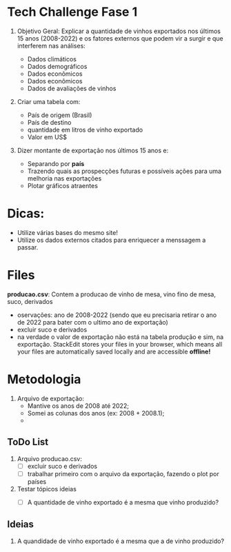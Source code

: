# Tech Challenge Fase 1

1. Objetivo Geral: Explicar a quantidade de vinhos exportados nos últimos 15 anos (2008-2022) e os fatores externos que podem vir a surgir e que interferem nas análises: 
	- Dados climáticos
	- Dados demográficos
	- Dados econômicos 
	- Dados econômicos
	- Dados de avaliações de vinhos

2. Criar uma tabela com:
	- País de origem (Brasil)
	- País de destino
	- quantidade em litros de vinho exportado 
	- Valor em US$

3. Dizer montante de exportação nos últimos 15 anos e:
	- Separando por **país**
	- Trazendo quais as prospecções futuras e possíveis ações para uma melhoria nas exportações
	- Plotar gráficos atraentes 

# Dicas:

- Utilize várias bases do mesmo site! 
- Utilize os dados externos citados para enriquecer a menssagem a passar.


# Files

**producao.csv**: Contem a producao de vinho de mesa, vino fino de mesa, suco, derivados
- oservações: ano de 2008-2022 (sendo que eu precisaria retirar o ano de 2022 para bater com o ultimo ano de exportação)
- excluir suco e derivados
- na verdade o valor de exportação não está na tabela produção e sim, na exportação. 
StackEdit stores your files in your browser, which means all your files are automatically saved locally and are accessible **offline!**

# Metodologia

1. Arquivo de exportação:
	- Mantive os anos de 2008 até 2022;
	- Somei as colunas dos anos (ex: 2008 + 2008.1);
	- 


## ToDo List

1. Arquivo producao.csv: 
	- [ ] excluir suco e derivados
	- [ ] trabalhar primeiro com o arquivo da exportação, fazendo o plot por países

2. Testar tópicos ideias 
	- [ ] A quantidade de vinho exportado é a mesma que vinho produzido? 


## Ideias

1. A quandidade de vinho exportado é a mesma que a de vinho produzido? 